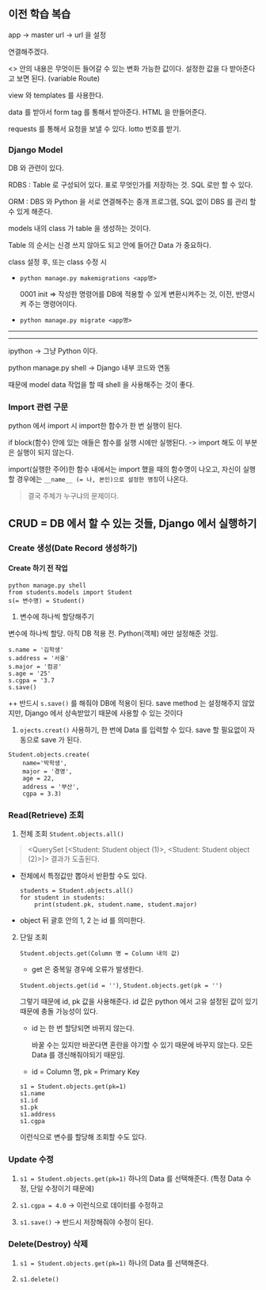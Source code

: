 ## 이전 학습 복습

app -> master url -> url 을 설정

연결해주겠다. 

<> 안의 내용은 무엇이든 들어갈 수 있는 변화 가능한 값이다. 설정한 값을 다 받아준다고 보면 된다. (variable Route)

view 와 templates 를 사용한다.

data 를 받아서 form tag 를 통해서 받아준다. HTML 을 만들어준다.

requests 를 통해서 요청을 보낼 수 있다. lotto 번호를 받기.

### Django Model

DB 와 관련이 있다.

RDBS : Table 로 구성되어 있다. 표로 무엇인가를 저장하는 것. SQL 로만 할 수 있다.

ORM : DBS 와 Python 을 서로 연결해주는 중개 프로그램, SQL 없이 DBS 를 관리 할 수 있게 해준다.

models 내의 class 가 table 을 생성하는 것이다. 

Table 의 순서는 신경 쓰지 않아도 되고 안에 들어간 Data 가 중요하다.

class 설정 후, 또는 class 수정 시

- `python manage.py makemigrations <app명> `

    0001 init => 작성한 명령어를 DB에 적용할 수 있게 변환시켜주는 것, 이전, 반영시켜 주는 명령어이다.

- `python manage.py migrate <app명>`

---------------------------------------------------------------------------
---------------------------------------------------------------------------

ipython -> 그냥 Python 이다.

python manage.py shell -> Django 내부 코드와 연동

때문에 model data 작업을 할 때 shell 을 사용해주는 것이 좋다.

### Import 관련 구문

python 에서 import 시 import한 함수가 한 번 실행이 된다.

if block(함수) 안에 있는 애들은 함수를 실행 시에만 실행된다. -> import 해도 이 부분은 실행이 되지 않는다.

import(실행한 주어)한 함수 내에서는 import 했을 때의 함수명이 나오고, 자신이 실행할 경우에는 `__name__ (= 나, 본인)으로 설정한 명칭`이 나온다.

> 결국 주체가 누구냐의 문제이다.


## CRUD = DB 에서 할 수 있는 것들, Django 에서 실행하기

### Create 생성(Date Record 생성하기)

#### Create 하기 전 작업

```
python manage.py shell
from students.models import Student
s(= 변수명) = Student()
```

1. 변수에 하나씩 할당해주기

변수에 하나씩 할당. 아직 DB 적용 전. Python(객체) 에만 설정해준 것임.

```
s.name = '김학생'
s.address = '서울'
s.major = '컴공'
s.age = '25'
s.cgpa = '3.7
s.save()
```

++ 반드시 `s.save()` 를 해줘야 DB에 적용이 된다.
    save method 는 설정해주지 않았지만, Django 에서 상속받았기 때문에 사용할 수 있는 것이다    

1. `ojects.creat()` 사용하기, 한 번에 Data 를 입력할 수 있다.
    save 할 필요없이 자동으로 save 가 된다.
```
Student.objects.create(
    name='박학생',
    major = '경영',
    age = 22,
    address = '부산',
    cgpa = 3.3)
```

### Read(Retrieve) 조회

1. 전체 조회
    `Student.objects.all()`
> <QuerySet [<Student: Student object (1)>, <Student: Student object (2)>]> 결과가 도출된다.
 
- 전체에서 특정값만 뽑아서 반환할 수도 있다.

    ```
    students = Student.objects.all()
    for student in students:
        print(student.pk, student.name, student.major)  
    ```

- object 뒤 괄호 안의 1, 2 는 id 를 의미한다.

2. 단일 조회

    `Student.objects.get(Column 명 = Column 내의 값)`

   - get 은 중복일 경우에 오류가 발생한다.

    `Student.objects.get(id = '')`, `Student.objects.get(pk = '')`

     그렇기 때문에 id, pk 값을 사용해준다. id 값은 python 에서 고유 설정된 값이 있기 때문에 충돌 가능성이 있다. 

    - id 는 한 번 할당되면 바뀌지 않는다. 

        바꿀 수는 있지만 바꾼다면 혼란을 야기할 수 있기 때문에 바꾸지 않는다. 모든 Data 를 갱신해줘야되기 때문임.

    - id = Column 명, pk = Primary Key

    ```
    s1 = Student.objects.get(pk=1)
    s1.name
    s1.id
    s1.pk
    s1.address 
    s1.cgpa 
    ```
    
    이런식으로 변수를 할당해 조회할 수도 있다.

### Update 수정

1. `s1 = Student.objects.get(pk=1)` 하나의 Data 를 선택해준다. (특정 Data 수정, 단일 수정이기 때문에)

2. `s1.cgpa = 4.0` -> 이런식으로 데이터를 수정하고

3. `s1.save()` -> 반드시 저장해줘야 수정이 된다.


### Delete(Destroy) 삭제

1.  `s1 = Student.objects.get(pk=1)` 하나의 Data 를 선택해준다.

2.  `s1.delete()`
